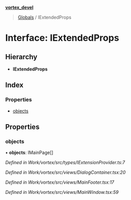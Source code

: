 **[vortex_devel](../README.md)**

> [Globals](../globals.md) / IExtendedProps

# Interface: IExtendedProps

## Hierarchy

* **IExtendedProps**

## Index

### Properties

* [objects](iextendedprops.md#objects)

## Properties

### objects

•  **objects**: IMainPage[]

*Defined in Work/vortex/src/types/IExtensionProvider.ts:7*

*Defined in Work/vortex/src/views/DialogContainer.tsx:20*

*Defined in Work/vortex/src/views/MainFooter.tsx:17*

*Defined in Work/vortex/src/views/MainWindow.tsx:59*
